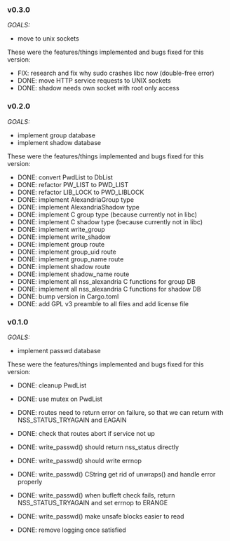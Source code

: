 ### v0.3.0

*GOALS:*
- move to unix sockets

These were the features/things implemented and bugs fixed for this version:
- FIX: research and fix why sudo crashes libc now (double-free error)
- DONE: move HTTP service requests to UNIX sockets
- DONE: shadow needs own socket with root only access

### v0.2.0

*GOALS:*
- implement group database
- implement shadow database

These were the features/things implemented and bugs fixed for this version:
- DONE: convert PwdList to DbList<T>
- DONE: refactor PW_LIST to PWD_LIST
- DONE: refactor LIB_LOCK to PWD_LIBLOCK
- DONE: implement AlexandriaGroup type
- DONE: implement AlexandriaShadow type
- DONE: implement C group type (because currently not in libc)
- DONE: implement C shadow type (because currently not in libc)
- DONE: implement write_group
- DONE: implement write_shadow
- DONE: implement group route
- DONE: implement group_uid route
- DONE: implement group_name route
- DONE: implement shadow route
- DONE: implement shadow_name route
- DONE: implement all nss_alexandria C functions for group DB
- DONE: implement all nss_alexandria C functions for shadow DB
- DONE: bump version in Cargo.toml
- DONE: add GPL v3 preamble to all files and add license file

### v0.1.0

*GOALS:*
- implement passwd database

These were the features/things implemented and bugs fixed for this version:
- DONE: cleanup PwdList
- DONE: use mutex on PwdList

- DONE: routes need to return error on failure, so that we can return with NSS_STATUS_TRYAGAIN and EAGAIN
- DONE: check that routes abort if service not up

- DONE: write_passwd() should return nss_status directly
- DONE: write_passwd() should write errnop
- DONE: write_passwd() CString get rid of unwraps() and handle error properly
- DONE: write_passwd() when bufleft check fails, return NSS_STATUS_TRYAGAIN and set errnop to ERANGE
- DONE: write_passwd() make unsafe blocks easier to read

- DONE: remove logging once satisfied
